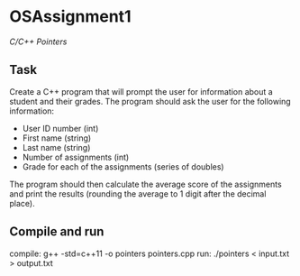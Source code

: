 # OSAssignment1
*C/C++ Pointers*

## Task

Create a C++ program that will prompt the user for information about a student and their grades. The program should ask the user for the following information:

  -  User ID number (int)
  -  First name (string)
  -  Last name (string)
  -  Number of assignments (int)
  -  Grade for each of the assignments (series of doubles)
  
The program should then calculate the average score of the assignments and print the results (rounding the average to 1 digit after the decimal place).

## Compile and run

compile: g++ -std=c++11 -o pointers pointers.cpp
run: ./pointers < input.txt > output.txt
